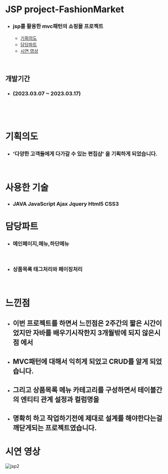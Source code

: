# JSP project-FashionMarket
- ### jsp를 활용한 mvc패턴의 쇼핑몰 프로젝트
  - [기획의도](#기획의도)
  - [담당파트](#담당파트)
  - [시연 영상](#시연영상)

<br/>

## 개발기간 
 
- ### (2023.03.07 ~ 2023.03.17)

  <br/>

<br/>

# 기획의도
- ### '다양한 고객들에게 다가갈 수 있는 편집샵' 을 기획하게 되었습니다.
<br/>

# 사용한 기술

- ### JAVA JavaScript Ajax Jquery Html5 CSS3

# 담당파트

- ### 메인페이지,메뉴,하단메뉴
<br/>

- ### 상품목록 태그처리와 페이징처리

<br/>

# 느낀점
- ## 이번 프로젝트를 하면서 느낀점은 2주간의 짧은 시간이었지만 자바를 배우기시작한지 3개월밖에 되지 않은시점 에서
- ## MVC패턴에 대해서 익히게 되었고 CRUD를 알게 되었습니다.
- ## 그리고 상품목록 메뉴 카테고리를 구성하면서 테이블간의 엔티티 관계 설정과 컬럼명을 
- ## 명확히 하고 작업하기전에 제대로 설계를 해야한다는걸 깨닫게되는 프로젝트였습니다.

# 시연 영상
![jsp2](https://github.com/gydn123/project/assets/121388591/4c235471-30b5-4bec-a9aa-fc31f46f3bc5)

